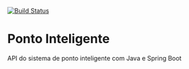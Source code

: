 [![Build Status](https://travis-ci.org/tiagotds/ponto-inteligente-api.svg?branch=master)](https://travis-ci.org/tiagotds/ponto-inteligente-api)
# Ponto Inteligente
API do sistema de ponto inteligente com Java e Spring Boot
